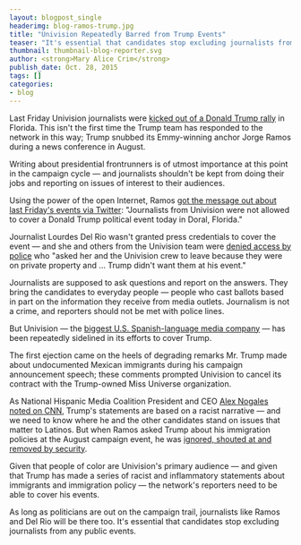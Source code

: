 ```yaml
---
layout: blogpost_single
headerimg: blog-ramos-trump.jpg
title: "Univision Repeatedly Barred from Trump Events"
teaser: "It's essential that candidates stop excluding journalists from any public events."
thumbnail: thumbnail-blog-reporter.svg
author: <strong>Mary Alice Crim</strong>
publish_date: Oct. 28, 2015
tags: []
categories:
- blog
---
```

Last Friday Univision journalists were [kicked out of a Donald Trump rally](http://variety.com/2015/tv/news/donald-trump-univision-miami-rally-1201625471/) in Florida. This isn't the first time the Trump team has responded to the network in this way; Trump snubbed its Emmy-winning anchor Jorge Ramos during a news conference in August.

Writing about presidential frontrunners is of utmost importance at this point in the campaign cycle &mdash; and journalists shouldn't be kept from doing their jobs and reporting on issues of interest to their audiences. 

Using the power of the open Internet, Ramos [got the message out about last Friday's events via Twitter](https://twitter.com/jorgeramosnews/status/657695392109326336): "Journalists from Univision were not allowed to cover a Donald Trump political event today in Doral, Florida."

Journalist Lourdes Del Rio wasn't granted press credentials to cover the event &mdash; and she and others from the Univision team were [denied access by police](https://www.washingtonpost.com/news/post-politics/wp/2015/10/23/donald-trumps-campaign-prevents-univision-news-crew-from-entering-miami-rally/) who "asked her and the Univision crew to leave because they were on private property and ... Trump didn't want them at his event."

Journalists are supposed to ask questions and report on the answers. They bring the candidates to everyday people &mdash; people who cast ballots based in part on the information they receive from media outlets. Journalism is not a crime, and reporters should not be met with police lines.

But Univision &mdash; the [biggest U.S. Spanish-language media company](http://www.journalism.org/2015/04/29/hispanic-media-fact-sheet/) &mdash; has been repeatedly sidelined in its efforts to cover Trump. 

The first ejection came on the heels of degrading remarks Mr. Trump made about undocumented Mexican immigrants during his campaign announcement speech; these comments prompted Univision to cancel its contract with the Trump-owned Miss Universe organization.

As National Hispanic Media Coalition President and CEO [Alex Nogales noted on CNN](http://www.cnn.com/videos/tv/2015/06/30/latino-mexican-hispanic-racism-trump-comments-gop-alex-nogales-don-lemon-cnn-tonight.cnn), Trump's statements are based on a racist narrative &mdash; and we need to know where he and the other candidates stand on issues that matter to Latinos. But when Ramos asked Trump about his immigration policies at the August campaign event, he was [ignored, shouted at and removed by security](https://theintercept.com/2015/08/26/jorge-ramos-commits-journalism-gets-immediately-attacked-journalists/). 

Given that people of color are Univision's primary audience &mdash; and given that Trump has made a series of racist and inflammatory statements about immigrants and immigration policy &mdash; the network's reporters need to be able to cover his events. 

As long as politicians are out on the campaign trail, journalists like Ramos and Del Rio will be there too. It's essential that candidates stop excluding journalists from any public events. 
